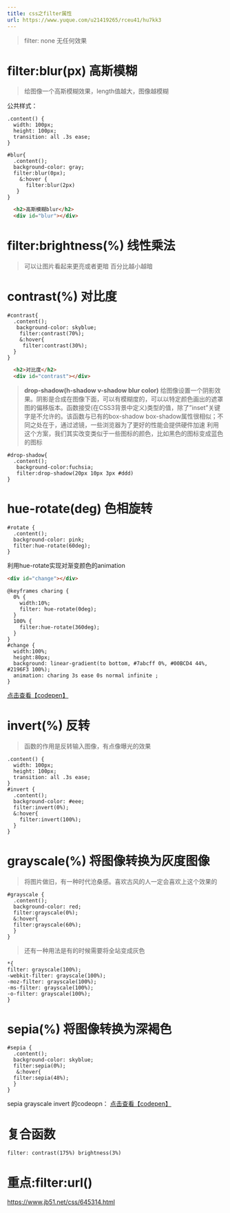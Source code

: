 ```yaml
---
title: css之filter属性
url: https://www.yuque.com/u21419265/rceu41/hu7kk3
---
```


> filter: none 无任何效果

<a name="yiiLY"></a>

# filter:blur(px) 高斯模糊

> 给图像一个高斯模糊效果，length值越大，图像越模糊

公共样式：

```less
.content() {
  width: 100px;
  height: 100px;
  transition: all .3s ease;
}
```

```less
#blur{
  .content();
  background-color: gray;
  filter:blur(0px);
    &:hover {
      filter:blur(2px)
   }
}
```

```html
  <h2>高斯模糊blur</h2>
  <div id="blur"></div>
```

<a name="W3b1L"></a>

# filter:brightness(%) 线性乘法

> 可以让图片看起来更亮或者更暗 百分比越小越暗

<a name="H6bYC"></a>

# contrast(%) 对比度

```less
#contrast{
  .content();
   background-color: skyblue;
    filter:contrast(70%);
    &:hover{
     filter:contrast(30%);
  }
}
```

```html
  <h2>对比度</h2>
  <div id="contrast"></div>
```

> **drop-shadow(h-shadow v-shadow blur  color)**
> 给图像设置一个阴影效果。阴影是合成在图像下面，可以有模糊度的，可以以特定颜色画出的遮罩图的偏移版本。函数接受<shadow>(在CSS3背景中定义)类型的值，除了”inset”关键字是不允许的。该函数与已有的box-shadow box-shadow属性很相似；不同之处在于，通过滤镜，一些浏览器为了更好的性能会提供硬件加速
> 利用这个方案，我们其实改变类似于一些图标的颜色，比如黑色的图标变成蓝色的图标

```less
#drop-shadow{
  .content();
   background-color:fuchsia;
   filter:drop-shadow(20px 10px 3px #ddd)
}
```

<a name="dDdH8"></a>

# hue-rotate(deg) 色相旋转

```less
#rotate {
  .content();
  background-color: pink;
  filter:hue-rotate(60deg);
}
```

利用hue-rotate实现对渐变颜色的animation

```html
<div id="change"></div>
```

```less
@keyframes charing {
  0% {
    width:10%;
    filter: hue-rotate(0deg);
  }
  100% {
    filter:hue-rotate(360deg);
  }
}
#change {
  width:100%;
  height:80px;
  background: linear-gradient(to bottom, #7abcff 0%, #00BCD4 44%, #2196F3 100%);
  animation: charing 3s ease 0s normal infinite ;
}
```

[点击查看【codepen】](https://codepen.io/xiaochen2001/embed/RwLYPaE) <a name="Io2Fp"></a>

# invert(%) 反转

> 函数的作用是反转输入图像，有点像曝光的效果

```less
.content() {
  width: 100px;
  height: 100px;
  transition: all .3s ease;
}
#invert {
  .content();
  background-color: #eee;
  filter:invert(0%);
  &:hover{
    filter:invert(100%);
  }
}
```

<a name="jtGGQ"></a>

# grayscale(%) 将图像转换为灰度图像

> 将图片做旧，有一种时代沧桑感。喜欢古风的人一定会喜欢上这个效果的

```less
#grayscale {
  .content();
  background-color: red;
  filter:grayscale(0%);
  &:hover{
  filter:grayscale(60%);
  }
}
```

> 还有一种用法是有的时候需要将全站变成灰色

```less
*{    
filter: grayscale(100%);   
-webkit-filter: grayscale(100%);   
-moz-filter: grayscale(100%);    
-ms-filter: grayscale(100%);   
-o-filter: grayscale(100%);
}
```

<a name="hYLxB"></a>

# sepia(%) 将图像转换为深褐色

```less
#sepia {
  .content();
  background-color: skyblue;
  filter:sepia(0%);
   &:hover{
  filter:sepia(48%);
  }
}
```

sepia grayscale invert 的codeopn：
[点击查看【codepen】](https://codepen.io/xiaochen2001/embed/jOwvNQx?editors=0100) <a name="BTuIp"></a>

#

<a name="PqIE6"></a>

# 复合函数

```less
filter: contrast(175%) brightness(3%)	
```

<a name="P5ayl"></a>

# 重点:filter:url()

<https://www.jb51.net/css/645314.html>
